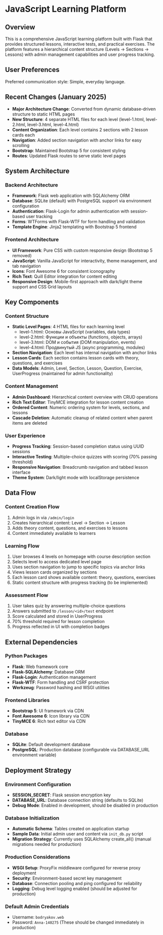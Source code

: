 # JavaScript Learning Platform

## Overview

This is a comprehensive JavaScript learning platform built with Flask that provides structured lessons, interactive tests, and practical exercises. The platform features a hierarchical content structure (Levels → Sections → Lessons) with admin management capabilities and user progress tracking.

## User Preferences

Preferred communication style: Simple, everyday language.

## Recent Changes (January 2025)

- **Major Architecture Change**: Converted from dynamic database-driven structure to static HTML pages
- **New Structure**: 4 separate HTML files for each level (level-1.html, level-2.html, level-3.html, level-4.html)
- **Content Organization**: Each level contains 2 sections with 2 lesson cards each
- **Navigation**: Added section navigation with anchor links for easy scrolling
- **Bootstrap**: Maintained Bootstrap 5 for consistent styling
- **Routes**: Updated Flask routes to serve static level pages

## System Architecture

### Backend Architecture
- **Framework**: Flask web application with SQLAlchemy ORM
- **Database**: SQLite (default) with PostgreSQL support via environment configuration
- **Authentication**: Flask-Login for admin authentication with session-based user tracking
- **Forms**: WTForms with Flask-WTF for form handling and validation
- **Template Engine**: Jinja2 templating with Bootstrap 5 frontend

### Frontend Architecture
- **UI Framework**: Pure CSS with custom responsive design (Bootstrap 5 removed)
- **JavaScript**: Vanilla JavaScript for interactivity, theme management, and tab navigation
- **Icons**: Font Awesome 6 for consistent iconography
- **Rich Text**: Quill Editor integration for content editing
- **Responsive Design**: Mobile-first approach with dark/light theme support and CSS Grid layouts

## Key Components

### Content Structure
- **Static Level Pages**: 4 HTML files for each learning level
  - level-1.html: Основы JavaScript (variables, data types)
  - level-2.html: Функции и объекты (functions, objects, arrays)
  - level-3.html: DOM и события (DOM manipulation, events)
  - level-4.html: Продвинутый JS (async programming, modules)
- **Section Navigation**: Each level has internal navigation with anchor links
- **Lesson Cards**: Each section contains lesson cards with theory, questions, and exercises
- **Data Models**: Admin, Level, Section, Lesson, Question, Exercise, UserProgress (maintained for admin functionality)

### Content Management
- **Admin Dashboard**: Hierarchical content overview with CRUD operations
- **Rich Text Editor**: TinyMCE integration for lesson content creation
- **Ordered Content**: Numeric ordering system for levels, sections, and lessons
- **Cascade Deletion**: Automatic cleanup of related content when parent items are deleted

### User Experience
- **Progress Tracking**: Session-based completion status using UUID sessions
- **Interactive Testing**: Multiple-choice quizzes with scoring (70% passing threshold)
- **Responsive Navigation**: Breadcrumb navigation and tabbed lesson interface
- **Theme System**: Dark/light mode with localStorage persistence

## Data Flow

### Content Creation Flow
1. Admin logs in via `/admin/login`
2. Creates hierarchical content: Level → Section → Lesson
3. Adds theory content, questions, and exercises to lessons
4. Content immediately available to learners

### Learning Flow
1. User browses 4 levels on homepage with course description section
2. Selects level to access dedicated level page
3. Uses section navigation to jump to specific topics via anchor links
4. Views lesson cards organized by sections
5. Each lesson card shows available content: theory, questions, exercises
6. Static content structure with progress tracking (to be implemented)

### Assessment Flow
1. User takes quiz by answering multiple-choice questions
2. Answers submitted to `/lesson/<id>/test` endpoint
3. Score calculated and stored in UserProgress
4. 70% threshold required for lesson completion
5. Progress reflected in UI with completion badges

## External Dependencies

### Python Packages
- **Flask**: Web framework core
- **Flask-SQLAlchemy**: Database ORM
- **Flask-Login**: Authentication management
- **Flask-WTF**: Form handling and CSRF protection
- **Werkzeug**: Password hashing and WSGI utilities

### Frontend Libraries
- **Bootstrap 5**: UI framework via CDN
- **Font Awesome 6**: Icon library via CDN
- **TinyMCE 6**: Rich text editor via CDN

### Database
- **SQLite**: Default development database
- **PostgreSQL**: Production database (configurable via DATABASE_URL environment variable)

## Deployment Strategy

### Environment Configuration
- **SESSION_SECRET**: Flask session encryption key
- **DATABASE_URL**: Database connection string (defaults to SQLite)
- **Debug Mode**: Enabled in development, should be disabled in production

### Database Initialization
- **Automatic Schema**: Tables created on application startup
- **Sample Data**: Initial admin user and content via `init_db.py` script
- **Migration Strategy**: Currently uses SQLAlchemy create_all() (manual migrations needed for production)

### Production Considerations
- **WSGI Setup**: ProxyFix middleware configured for reverse proxy deployment
- **Security**: Environment-based secret key management
- **Database**: Connection pooling and ping configured for reliability
- **Logging**: Debug level logging enabled (should be adjusted for production)

### Default Admin Credentials
- Username: `bodryakov.web`
- Password: `Anna-140275`
(These should be changed immediately in production)